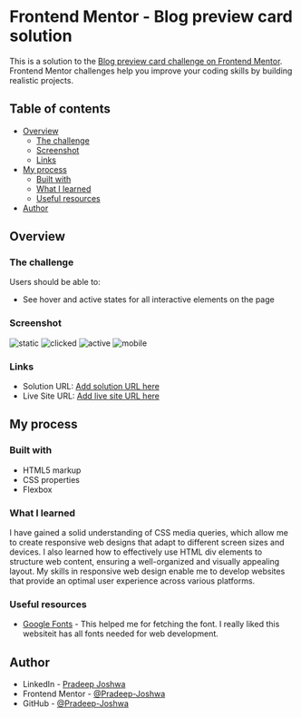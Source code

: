 # Frontend Mentor - Blog preview card solution

This is a solution to the [Blog preview card challenge on Frontend Mentor](https://www.frontendmentor.io/challenges/blog-preview-card-ckPaj01IcS). Frontend Mentor challenges help you improve your coding skills by building realistic projects. 

## Table of contents

- [Overview](#overview)
  - [The challenge](#the-challenge)
  - [Screenshot](#screenshot)
  - [Links](#links)
- [My process](#my-process)
  - [Built with](#built-with)
  - [What I learned](#what-i-learned)
  - [Useful resources](#useful-resources)
- [Author](#author)




## Overview

### The challenge

Users should be able to:

- See hover and active states for all interactive elements on the page

### Screenshot


![static](https://github.com/Pradeep-Joshwa/Blog-preview-card-Frontend-Mentor/assets/100898870/e550f1c1-c330-49c5-8fb2-ab8b094ecf51)
![clicked](https://github.com/Pradeep-Joshwa/Blog-preview-card-Frontend-Mentor/assets/100898870/d85a5b77-539e-421f-8d03-ef8b57ecc177)
![active](https://github.com/Pradeep-Joshwa/Blog-preview-card-Frontend-Mentor/assets/100898870/ff4e90b5-60cf-4605-a8a9-01b53ee99fa5)
![mobile](https://github.com/Pradeep-Joshwa/Blog-preview-card-Frontend-Mentor/assets/100898870/08365a77-c5a3-40a5-b87a-ee7943bb524a)



### Links

- Solution URL: [Add solution URL here](https://www.frontendmentor.io/solutions/blog-preview-card-pradeep-joshwa-GIEuxtLzy4)
- Live Site URL: [Add live site URL here](https://66487bb67c57cab2b9ac9315--blog-preview-card-by-pradeepjoshwa.netlify.app/)

## My process

### Built with

- HTML5 markup
- CSS properties
- Flexbox


### What I learned

I have gained a solid understanding of CSS media queries, which allow me to create responsive web designs that adapt to different screen sizes and devices. I also learned how to effectively use HTML div elements to structure web content, ensuring a well-organized and visually appealing layout. My skills in responsive web design enable me to develop websites that provide an optimal user experience across various platforms.


### Useful resources

- [Google Fonts](https://fonts.google.com/) - This helped me for fetching the font. I really liked this websiteit has all fonts needed for web development.

## Author

- LinkedIn - [Pradeep Joshwa](https://www.linkedin.com/in/pradeep-joshwa-b6650221b/)
- Frontend Mentor - [@Pradeep-Joshwa](https://www.frontendmentor.io/profile/Pradeep-Joshwa)
- GitHub - [@Pradeep-Joshwa](https://github.com/Pradeep-Joshwa)


